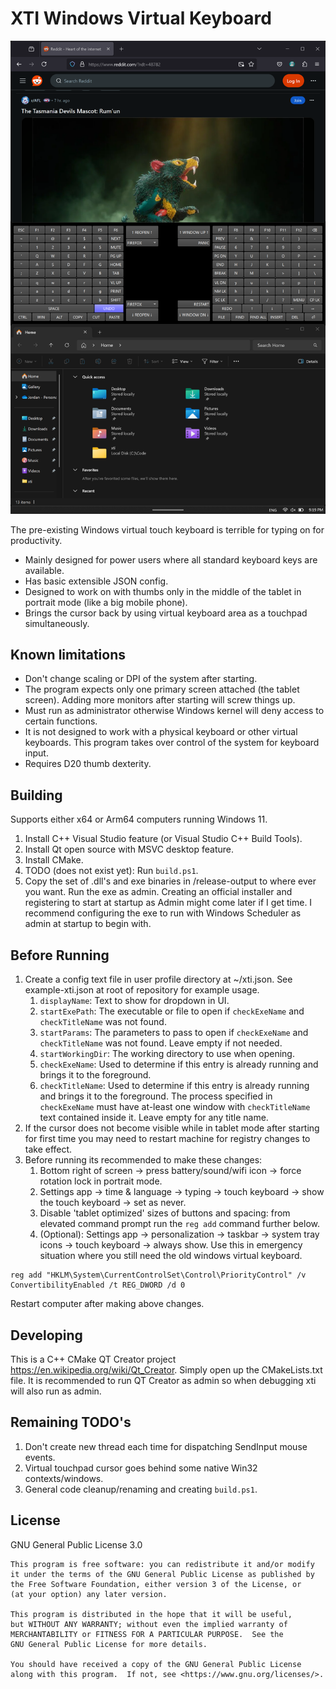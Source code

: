 # XTI Windows Virtual Keyboard

![screenshotv01.png](screenshotv01.png)

The pre-existing Windows virtual touch keyboard is terrible for typing on for productivity.
+ Mainly designed for power users where all standard keyboard keys are available.
+ Has basic extensible JSON config.
+ Designed to work on with thumbs only in the middle of the tablet in portrait mode (like a big mobile phone).
+ Brings the cursor back by using virtual keyboard area as a touchpad simultaneously.

## Known limitations
- Don't change scaling or DPI of the system after starting.
- The program expects only one primary screen attached (the tablet screen). Adding more monitors after starting will screw things up.
- Must run as administrator otherwise Windows kernel will deny access to certain functions.
- It is not designed to work with a physical keyboard or other virtual keyboards. This program takes over control of the system for keyboard input.
- Requires D20 thumb dexterity.

## Building
Supports either x64 or Arm64 computers running Windows 11.
1. Install C++ Visual Studio feature (or Visual Studio C++ Build Tools).
2. Install Qt open source with MSVC desktop feature.
3. Install CMake.
4. TODO (does not exist yet): Run `build.ps1`.
5. Copy the set of .dll's and exe binaries in /release-output to where ever you want. Run the exe as admin. Creating an official installer and registering to start at startup as Admin might come later if I get time. I recommend configuring the exe to run with Windows Scheduler as admin at startup to begin with.

## Before Running
1. Create a config text file in user profile directory at ~/xti.json. See example-xti.json at root of repository for example usage.
   1. `displayName`: Text to show for dropdown in UI.
   2. `startExePath`: The executable or file to open if `checkExeName` and `checkTitleName` was not found.
   3. `startParams`: The parameters to pass to open if `checkExeName` and `checkTitleName` was not found. Leave empty if not needed.
   4. `startWorkingDir`: The working directory to use when opening.
   5. `checkExeName`: Used to determine if this entry is already running and brings it to the foreground.
   5. `checkTitleName`: Used to determine if this entry is already running and brings it to the foreground. The process specified in `checkExeName` must have at-least one window with `checkTitleName` text contained inside it. Leave empty for any title name.
2. If the cursor does not become visible while in tablet mode after starting for first time you may need to restart machine for registry changes to take effect.
3. Before running its recommended to make these changes:
   1. Bottom right of screen -> press battery/sound/wifi icon -> force rotation lock in portrait mode.
   2. Settings app -> time & language -> typing -> touch keyboard -> show the touch keyboard -> set as never.
   3. Disable 'tablet optimized' sizes of buttons and spacing: from elevated command prompt run the `reg add` command further below.
   4. (Optional): Settings app -> personalization -> taskbar -> system tray icons -> touch keyboard -> always show. Use this in emergency situation where you still need the old windows virtual keyboard.
```
reg add "HKLM\System\CurrentControlSet\Control\PriorityControl" /v ConvertibilityEnabled /t REG_DWORD /d 0
```

Restart computer after making above changes.

## Developing
This is a C++ CMake QT Creator project https://en.wikipedia.org/wiki/Qt_Creator. Simply open up the CMakeLists.txt file.
It is recommended to run QT Creator as admin so when debugging xti will also run as admin.

## Remaining TODO's
1. Don't create new thread each time for dispatching SendInput mouse events.
2. Virtual touchpad cursor goes behind some native Win32 contexts/windows.
3. General code cleanup/renaming and creating `build.ps1`.

## License
GNU General Public License 3.0

```
This program is free software: you can redistribute it and/or modify
it under the terms of the GNU General Public License as published by
the Free Software Foundation, either version 3 of the License, or
(at your option) any later version.

This program is distributed in the hope that it will be useful,
but WITHOUT ANY WARRANTY; without even the implied warranty of
MERCHANTABILITY or FITNESS FOR A PARTICULAR PURPOSE.  See the
GNU General Public License for more details.

You should have received a copy of the GNU General Public License
along with this program.  If not, see <https://www.gnu.org/licenses/>.
```
